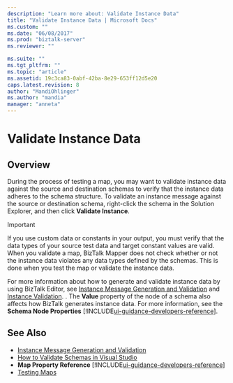 ```yaml
---
description: "Learn more about: Validate Instance Data"
title: "Validate Instance Data | Microsoft Docs"
ms.custom: ""
ms.date: "06/08/2017"
ms.prod: "biztalk-server"
ms.reviewer: ""

ms.suite: ""
ms.tgt_pltfrm: ""
ms.topic: "article"
ms.assetid: 19c3ca83-0abf-42ba-8e29-653ff12d5e20
caps.latest.revision: 8
author: "MandiOhlinger"
ms.author: "mandia"
manager: "anneta"
---
```


# Validate Instance Data

## Overview
During the process of testing a map, you may want to validate instance data against the source and destination schemas to verify that the instance data adheres to the schema structure. To validate an instance message against the source or destination schema, right-click the schema in the Solution Explorer, and then click **Validate Instance**.  

> [!IMPORTANT]
>  If you use custom data or constants in your output, you must verify that the data types of your source test data and target constant values are valid. When you validate a map, BizTalk Mapper does not check whether or not the instance data violates any data types defined by the schemas. This is done when you test the map or validate the instance data.  

 For more information about how to generate and validate instance data by using BizTalk Editor, see [Instance Message Generation and Validation](../core/instance-message-generation-and-validation.md) and [Instance Validation](../core/instance-validation.md). . The **Value** property of the node of a schema also affects how BizTalk generates instance data. For more information, see the **Schema Node Properties** [!INCLUDE[ui-guidance-developers-reference](../includes/ui-guidance-developers-reference.md)].

## See Also  
- [Instance Message Generation and Validation](../core/instance-message-generation-and-validation.md)   
- [How to Validate Schemas in Visual Studio](../core/how-to-validate-schemas-in-visual-studio.md)   
- **Map Property Reference** [!INCLUDE[ui-guidance-developers-reference](../includes/ui-guidance-developers-reference.md)]  
- [Testing Maps](../core/testing-maps.md)
